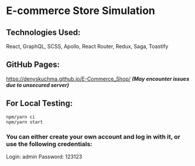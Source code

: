 # E-commerce Store Simulation

## Technologies Used:
React, GraphQL, SCSS, Apollo, React Router, Redux, Saga, Toastify

## GitHub Pages:
https://denyskuchma.github.io/E-Commerce_Shop/
***(May encounter issues due to unsecured server)***

## For Local Testing:
```
npm/yarn ci
npm/yarn start
```
### You can either create your own account and log in with it, or use the following credentials:
Login: admin
Password: 123123
